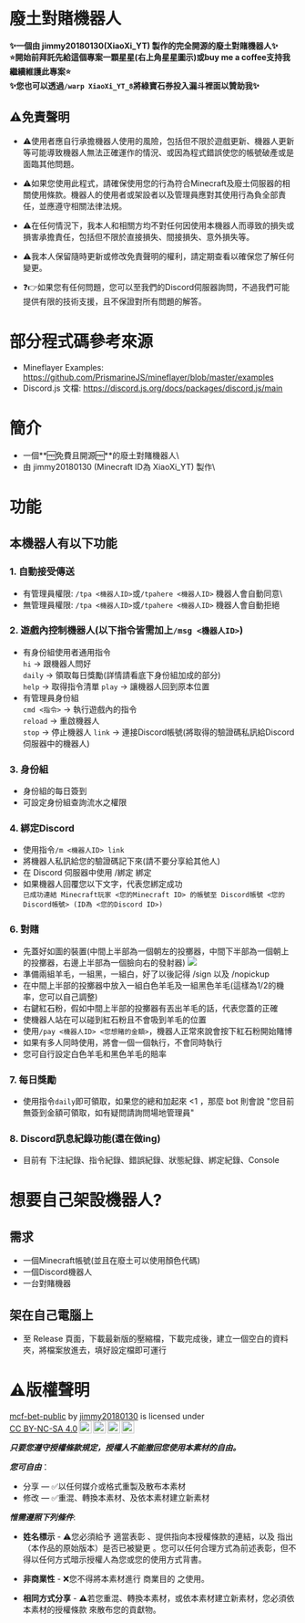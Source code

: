 # 廢土對賭機器人
**✨一個由 jimmy20180130(XiaoXi_YT) 製作的完全開源的廢土對賭機器人✨**\
**⭐開始前拜託先給這個專案一顆星星(右上角星星圖示)或buy me a coffee支持我繼續維護此專案⭐**\
**✨您也可以透過`/warp XiaoXi_YT_8`將綠寶石券投入漏斗裡面以贊助我✨**

## ⚠️免責聲明

- ⚠️使用者應自行承擔機器人使用的風險，包括但不限於遊戲更新、機器人更新等可能導致機器人無法正確運作的情況、或因為程式錯誤使您的帳號破產或是面臨其他問題。

- ⚠️如果您使用此程式，請確保使用您的行為符合Minecraft及廢土伺服器的相關使用條款。機器人的使用者或架設者以及管理員應對其使用行為負全部責任，並應遵守相關法律法規。

- ⚠️在任何情況下，我本人和相關方均不對任何因使用本機器人而導致的損失或損害承擔責任，包括但不限於直接損失、間接損失、意外損失等。

- ⚠️我本人保留隨時更新或修改免責聲明的權利，請定期查看以確保您了解任何變更。

- ❓👉如果您有任何問題，您可以至我們的Discord伺服器詢問，不過我們可能提供有限的技術支援，且不保證對所有問題的解答。

# 部分程式碼參考來源
- Mineflayer Examples: https://github.com/PrismarineJS/mineflayer/blob/master/examples
- Discord.js 文檔: https://discord.js.org/docs/packages/discord.js/main

# 簡介
- 一個**🆓免費且開源🆓**的廢土對賭機器人\
- 由 jimmy20180130 (Minecraft ID為 XiaoXi_YT) 製作\

# 功能

## 本機器人有以下功能

### 1. 自動接受傳送
- 有管理員權限: `/tpa <機器人ID>`或`/tpahere <機器人ID>` 機器人會自動同意\
- 無管理員權限: `/tpa <機器人ID>`或`/tpahere <機器人ID>` 機器人會自動拒絕

### 2. 遊戲內控制機器人(以下指令皆需加上`/msg <機器人ID>`)
- 有身份組使用者通用指令\
`hi` -> 跟機器人問好\
`daily` -> 領取每日獎勵(詳情請看底下身份組加成的部分)\
`help` -> 取得指令清單
`play` -> 讓機器人回到原本位置
- 有管理員身份組\
`cmd <指令>` -> 執行遊戲內的指令\
`reload` -> 重啟機器人\
`stop` -> 停止機器人
`link` -> 連接Discord帳號(將取得的驗證碼私訊給Discord伺服器中的機器人)

### 3. 身份組
- 身份組的每日簽到
- 可設定身份組查詢流水之權限

### 4. 綁定Discord
- 使用指令`/m <機器人ID> link`
- 將機器人私訊給您的驗證碼記下來(請不要分享給其他人)
- 在 Discord 伺服器中使用 /綁定 綁定
- 如果機器人回覆您以下文字，代表您綁定成功\
`已成功連結 Minecraft玩家 <您的Minecraft ID> 的帳號至 Discord帳號 <您的Discord帳號> (ID為 <您的Discord ID>)`

### 6. 對賭
- 先蓋好如圖的裝置(中間上半部為一個朝左的投擲器，中間下半部為一個朝上的投擲器，右邊上半部為一個臉向右的發射器)
<img src='https://media.discordapp.net/attachments/1091510078911299674/1173269258378170490/image.png?ex=65635725&is=6550e225&hm=a8404c187ea4dbaf18f2fc4350d540a2aa9d01098059f058c37dd1d0edf40978&='> </img>
- 準備兩組羊毛，一組黑，一組白，好了以後記得 /sign 以及 /nopickup
- 在中間上半部的投擲器中放入一組白色羊毛及一組黑色羊毛(這樣為1/2的機率，您可以自己調整)
- 右鍵紅石粉，假如中間上半部的投擲器有丟出羊毛的話，代表您蓋的正確
- 使機器人站在可以碰到紅石粉且不會吸到羊毛的位置
- 使用`/pay <機器人ID> <您想賭的金額>`，機器人正常來說會按下紅石粉開始賭博
- 如果有多人同時使用，將會一個一個執行，不會同時執行
- 您可自行設定白色羊毛和黑色羊毛的賠率

### 7. 每日獎勵
- 使用指令`daily`即可領取，如果您的總和加起來 <1 ，那麼 bot 則會說 "您目前無簽到金額可領取，如有疑問請詢問場地管理員"

### 8. Discord訊息紀錄功能(還在做ing)
- 目前有 下注紀錄、指令紀錄、錯誤紀錄、狀態紀錄、綁定紀錄、Console

# 想要自己架設機器人?

## 需求
- 一個Minecraft帳號(並且在廢土可以使用顏色代碼)
- 一個Discord機器人
- 一台對賭機器

## 架在自己電腦上
- 至 Release 頁面，下載最新版的壓縮檔，下載完成後，建立一個空白的資料夾，將檔案放進去，填好設定檔即可運行

# ⚠️版權聲明

<p xmlns:cc="http://creativecommons.org/ns#" xmlns:dct="http://purl.org/dc/terms/"><a property="dct:title" rel="cc:attributionURL" href="https://github.com/jimmy20180130/mcf-bet-public">mcf-bet-public</a> by <a rel="cc:attributionURL dct:creator" property="cc:attributionName" href="https://github.com/jimmy20180130/">jimmy20180130</a> is licensed under <a href="http://creativecommons.org/licenses/by-nc-sa/4.0/?ref=chooser-v1" target="_blank" rel="license noopener noreferrer" style="display:inline-block;">CC BY-NC-SA 4.0<img style="height:22px!important;margin-left:3px;vertical-align:text-bottom;" src="https://mirrors.creativecommons.org/presskit/icons/cc.svg?ref=chooser-v1"><img style="height:22px!important;margin-left:3px;vertical-align:text-bottom;" src="https://mirrors.creativecommons.org/presskit/icons/by.svg?ref=chooser-v1"><img style="height:22px!important;margin-left:3px;vertical-align:text-bottom;" src="https://mirrors.creativecommons.org/presskit/icons/nc.svg?ref=chooser-v1"><img style="height:22px!important;margin-left:3px;vertical-align:text-bottom;" src="https://mirrors.creativecommons.org/presskit/icons/sa.svg?ref=chooser-v1"></a></p>

***只要您遵守授權條款規定，授權人不能撤回您使用本素材的自由。***

***您可自由***：

- 分享 — ✅以任何媒介或格式重製及散布本素材
- 修改 — ✅重混、轉換本素材、及依本素材建立新素材

***惟需遵照下列條件***:

- **姓名標示** - ⚠️您必須給予 適當表彰 、提供指向本授權條款的連結，以及 指出（本作品的原始版本）是否已被變更 。您可以任何合理方式為前述表彰，但不得以任何方式暗示授權人為您或您的使用方式背書。

- **非商業性** - ❌您不得將本素材進行 商業目的 之使用。

- **相同方式分享** - ⚠️若您重混、轉換本素材，或依本素材建立新素材，您必須依 本素材的授權條款 來散布您的貢獻物。
